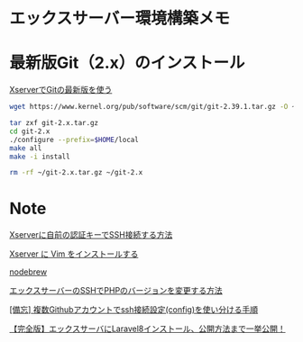 # エックスサーバー環境構築メモ

# 最新版Git（2.x）のインストール

[XserverでGitの最新版を使う](https://itexplorer.hateblo.jp/entry/20170624-use-latest-git-on-xserver)

```bash
wget https://www.kernel.org/pub/software/scm/git/git-2.39.1.tar.gz -O ~/git-2.x.tar.gz
```

```bash
tar zxf git-2.x.tar.gz
cd git-2.x
./configure --prefix=$HOME/local
make all
make -i install
```

```bash
rm -rf ~/git-2.x.tar.gz ~/git-2.x
```

# Note

[Xserverに自前の認証キーでSSH接続する方法](https://hiro8blog.com/connect-to-xserver-by-ssh/)  

[Xserver に Vim をインストールする](https://ityorozu.net/itblog-xserver-vim/)  

[nodebrew](https://github.com/hokaccha/nodebrew)  

[エックスサーバーのSSHでPHPのバージョンを変更する方法](https://minory.org/xserver-ssh-php7.html)  

[[備忘] 複数Githubアカウントでssh接続設定(config)を使い分ける手順](https://qiita.com/yampy/items/24638156abd383e08758)  

[【完全版】エックスサーバにLaravel8インストール、公開方法まで一挙公開！](https://reffect.co.jp/laravel/xserver-laravel8#Laravel)  

